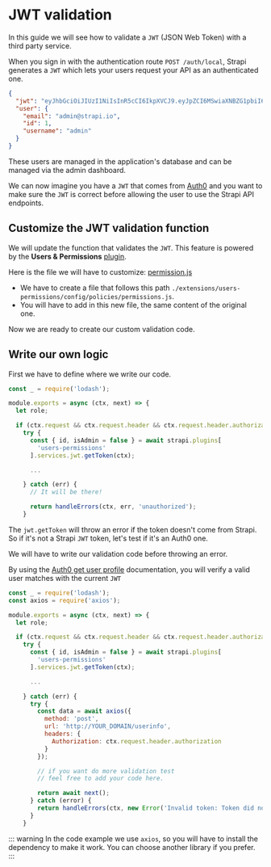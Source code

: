 # JWT validation

In this guide we will see how to validate a `JWT` (JSON Web Token) with a third party service.

When you sign in with the authentication route `POST /auth/local`, Strapi generates a `JWT` which lets your users request your API as an authenticated one.

```json
{
  "jwt": "eyJhbGciOiJIUzI1NiIsInR5cCI6IkpXVCJ9.eyJpZCI6MSwiaXNBZG1pbiI6dHJ1ZSwiaWF0IjoxNTcxODIyMDAzLCJleHAiOjE1NzQ0MTQwMDN9.T5XQGSDZ6TjgM5NYaVDbYJt84qHZTrtBqWu1Q3ShINw",
  "user": {
    "email": "admin@strapi.io",
    "id": 1,
    "username": "admin"
  }
}
```

These users are managed in the application's database and can be managed via the admin dashboard.

We can now imagine you have a `JWT` that comes from [Auth0](https://auth0.com) and you want to make sure the `JWT` is correct before allowing the user to use the Strapi API endpoints.

## Customize the JWT validation function

We will update the function that validates the `JWT`. This feature is powered by the **Users & Permissions** [plugin](/developer-docs/latest/development/plugin-customization.md).

Here is the file we will have to customize: [permission.js](https://github.com/strapi/strapi/blob/master/packages/strapi-plugin-users-permissions/config/policies/permissions.js)

- We have to create a file that follows this path `./extensions/users-permissions/config/policies/permissions.js`.
- You will have to add in this new file, the same content of the original one.

Now we are ready to create our custom validation code.

## Write our own logic

First we have to define where we write our code.

```js
const _ = require('lodash');

module.exports = async (ctx, next) => {
  let role;

  if (ctx.request && ctx.request.header && ctx.request.header.authorization) {
    try {
      const { id, isAdmin = false } = await strapi.plugins[
        'users-permissions'
      ].services.jwt.getToken(ctx);

      ...

    } catch (err) {
      // It will be there!

      return handleErrors(ctx, err, 'unauthorized');
    }
```

The `jwt.getToken` will throw an error if the token doesn't come from Strapi. So if it's not a Strapi `JWT` token, let's test if it's an Auth0 one.

We will have to write our validation code before throwing an error.

By using the [Auth0 get user profile](https://auth0.com/docs/api/authentication?http#get-user-info) documentation, you will verify a valid user matches with the current `JWT`

```js
const _ = require('lodash');
const axios = require('axios');

module.exports = async (ctx, next) => {
  let role;

  if (ctx.request && ctx.request.header && ctx.request.header.authorization) {
    try {
      const { id, isAdmin = false } = await strapi.plugins[
        'users-permissions'
      ].services.jwt.getToken(ctx);

      ...

    } catch (err) {
      try {
        const data = await axios({
          method: 'post',
          url: 'http://YOUR_DOMAIN/userinfo',
          headers: {
            Authorization: ctx.request.header.authorization
          }
        });

        // if you want do more validation test
        // feel free to add your code here.

        return await next();
      } catch (error) {
        return handleErrors(ctx, new Error('Invalid token: Token did not match with Strapi and Auth0'), 'unauthorized');
      }
    }
```

::: warning
In the code example we use `axios`, so you will have to install the dependency to make it work. You can choose another library if you prefer.
:::

